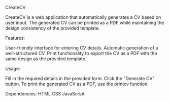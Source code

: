 CreateCV

CreateCV is a web application that automatically generates a CV based on user input. The generated CV can be printed as a PDF while maintaining the design consistency of the provided template.

Features:

User-friendly interface for entering CV details.
Automatic generation of a well-structured CV.
Print functionality to export the CV as a PDF with the same design as the provided template.

Usage:

Fill in the required details in the provided form.
Click the "Generate CV" button.
To print the generated CV as a PDF, use the printcv function.

Dependencies:
HTML
CSS
JavaScript

